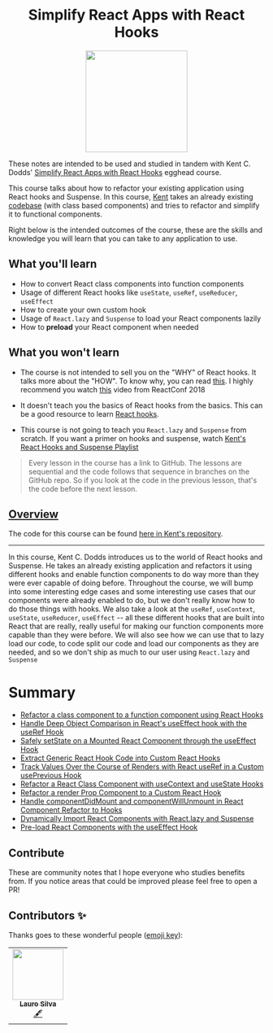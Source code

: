 <h1 align="center"><a href="https://egghead.io/courses/simplify-react-apps-with-react-hooks"></a>Simplify React Apps with React Hooks</h1>

<p align="center"><img src="https://d2eip9sf3oo6c2.cloudfront.net/series/square_covers/000/000/263/full/EGH_SimplifyHooks_Final.png" width="200"></p>

These notes are intended to be used and studied in tandem with Kent C. Dodds' [Simplify React Apps with React Hooks](https://egghead.io/courses/simplify-react-apps-with-react-hooks) egghead course.

This course talks about how to refactor your existing application using React hooks and Suspense. In this course, [Kent](https://egghead.io/instructors/kent-c-dodds) takes an already existing [codebase](https://github.com/kentcdodds/react-github-profile) (with class based components) and tries to refactor and simplify it to functional components.

Right below is the intended outcomes of the course, these are the skills and knowledge you will learn that you can take to any application to use.

## What you'll learn

- How to convert React class components into function components
- Usage of different React hooks like `useState`, `useRef`, `useReducer`, `useEffect`
- How to create your own custom hook
- Usage of `React.lazy` and `Suspense` to load your React components lazily
- How to __preload__ your React component when needed

## What you won't learn

- The course is not intended to sell you on the "WHY" of React hooks. It talks more about the "HOW". To know why, you can read [this](https://reactjs.org/hooks). I highly recommend you watch [this](https://www.youtube.com/watch?v=dpw9EHDh2bM) video from ReactConf 2018
- It doesn't teach you the basics of React hooks from the basics. This can be a good resource to learn [React hooks](https://egghead.io/courses/reusable-state-and-effects-with-react-hooks).

- This course is not going to teach you `React.lazy` and `Suspense` from scratch. If you want a primer on hooks and suspense, watch [Kent's React Hooks and Suspense Playlist](https://egghead.io/playlists/react-hooks-and-suspense-650307f2)

>Every lesson in the course has a link to GitHub. The lessons are sequential and the code follows that sequence in branches on the GitHub repo. So if you look at the code in the previous lesson, that's the code before the next lesson.

## [Overview](https://egghead.io/courses/simplify-react-apps-with-react-hooks)

The code for this course can be found [here in Kent's repository](https://github.com/kentcdodds/react-github-profile).

---

In this course, Kent C. Dodds introduces us to the world of React hooks and Suspense. He takes an already existing application and refactors it using different hooks and enable function components to do way more than they were ever capable of doing before. Throughout the course, we will bump into some interesting edge cases and some interesting use cases that our components were already enabled to do, but we don't really know how to do those things with hooks.
We also take a look at the `useRef`, `useContext`, `useState`, `useReducer`, `useEffect` -- all these different hooks that are built into React that are really, really useful for making our function components more capable than they were before.
We will also see how we can use that to lazy load our code, to code split our code and load our components as they are needed, and so we don't ship as much to our user using `React.lazy` and `Suspense`

# Summary

- [Refactor a class component to a function component using React Hooks](notes/02-react-class-component-to-function-component.md)
- [Handle Deep Object Comparison in React's useEffect hook with the useRef Hook](notes/03-deep-comparison-with-useref.md)
- [Safely setState on a Mounted React Component through the useEffect Hook](notes/04-safe-setstate-on-mounted-component.md)
- [Extract Generic React Hook Code into Custom React Hooks](notes/05-06-generic-code-to-custom-hook.md)
- [Track Values Over the Course of Renders with React useRef in a Custom usePrevious Hook](notes/05-06-generic-code-to-custom-hook.md)
- [Refactor a React Class Component with useContext and useState Hooks](notes/07-refactor-class-component-using-useContext.md)
- [Refactor a render Prop Component to a Custom React Hook](notes/08-refactor-renderprop-using-custom-hook.md)
- [Handle componentDidMount and componentWillUnmount in React Component Refactor to Hooks](notes/09-componentdidmount-componentwillunmount-refactor.md)
- [Dynamically Import React Components with React.lazy and Suspense](notes/10-dynamic-import-using-lazy-suspense.md)
- [Pre-load React Components with the useEffect Hook](notes/11-preload-components-using-useeffect.md)

## Contribute

These are community notes that I hope everyone who studies benefits from. If you notice areas that could be improved please feel free to open a PR!

## Contributors ✨

Thanks goes to these wonderful people ([emoji key](https://allcontributors.org/docs/en/emoji-key)):

<table>
  <tr>
    <td align="center"><a href="https://github.com/laurosilvacom"><img src="https://avatars1.githubusercontent.com/u/57044804?s=460&u=207ca2dcd61ac35eaa300c12dabcd9477a3a5600&v=4" width="100px;" alt=""/><br /><sub><b>Lauro Silva</b></sub></a><br /><a href="#content-helmutgranda" title="Content">🖋</a></td>
  </tr>
</table>
